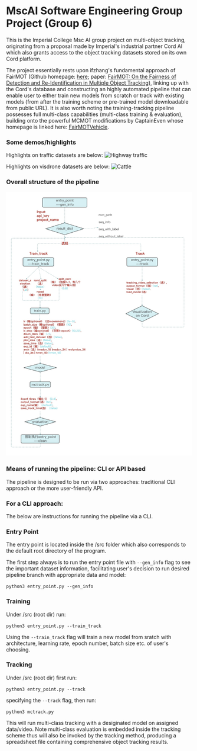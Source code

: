 # MscAI Software Engineering Group Project (Group 6)
This is the Imperial College Msc AI group project on multi-object tracking, originating from a proposal made by Imperial's industrial partner Cord AI which also grants access to the object tracking datasets stored on its own Cord platform.

The project essentially rests upon ifzhang's fundamental approach of FairMOT (Github homepage: [here](https://github.com/ifzhang/FairMOT); paper: [FairMOT: On the Fairness of Detection and Re-Identification in Multiple Object Tracking](https://arxiv.org/pdf/2004.01888v5.pdf)), linking up with the Cord's database and constructing an highly automated pipeline that can enable user to either train new models from scratch or track with existing models (from after the training scheme or pre-trained model downloadable from public URL). It is also worth noting the training-tracking pipeline possesses full multi-class capabilities (multi-class training & evaluation), building onto the powerful MCMOT modifications by CaptainEven whose homepage is linked here: [FairMOTVehicle](https://github.com/CaptainEven/FairMOTVehicle).

### Some demos/highlights
Highlights on traffic datasets are below:
![Highway traffic](demos/Highway_traffic.gif)

Highlights on visdrone datasets are below:
![Cattle](demos/cattle.gif)

### Overall structure of the pipeline
![pipeline structure overview](demos/pipeline_structure_overview.jpg)


### Means of running the pipeline: CLI or API based 
The pipeline is designed to be run via two approaches: traditional CLI approach or the more user-friendly API.

### For a CLI approach:
The below are instructions for running the pipeline via a CLI.

### Entry Point
The entry point is located inside the /src folder which also corresponds to the default root directory of the program.

The first step always is to run the entry point file with `--gen_info` flag to see the important dataset information, facilitating user's decision to run desired pipeline branch with appropriate data and model:

    python3 entry_point.py --gen_info


### Training
Under /src (root dir) run:

    python3 entry_point.py --train_track

Using the `--train_track` flag will train a new model from sratch with architecture, learning rate, epoch number, batch size etc. of user's choosing.


### Tracking
Under /src (root dir) first run:

    python3 entry_point.py --track

specifying the `--track` flag, then run:

    python3 mctrack.py

This will run multi-class tracking with a desiginated model on assigned data/video. Note multi-class evaluation is embedded inside the tracking scheme thus will also be invoked by the tracking method, producing a spreadsheet file containing comprehensive object tracking results.


